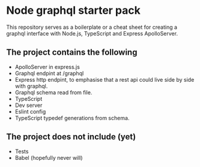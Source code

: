 # Node graphql starter pack #

This repository serves as a boilerplate or a cheat sheet for creating a graphql interface with Node.js, TypeScript and Express ApolloServer.

## The project contains the following ##

* ApolloServer in express.js
* Graphql endpint at /graphql
* Express http endpint, to emphasise that a rest api could live side by side with graphql.
* Graphql schema read from file.
* TypeScript
* Dev server
* Eslint config
* TypeScript typedef generations from schema.


## The project does not include (yet)

* Tests
* Babel (hopefully never will)
